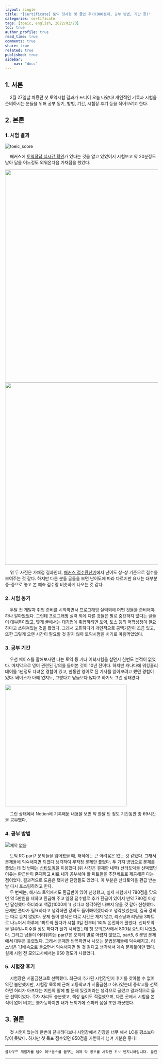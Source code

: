 ```yaml
---
layout: single
title: "[Certificate] 토익 첫시험 및 졸업 후기(900점대, 공부 방법, 기간 등)"
categories: certificate
tags: [toeic, english, 2022/02/23]
toc: true
author_profile: true
read_time: true
comments: true
share: true
related: true
published: true
sidebar: 
    nav: "docs"
---
```


## 1. 서론  

&nbsp;&nbsp;&nbsp;&nbsp;2월 27일날 치뤘던 첫 토익시험 결과가 드디어 오늘 나왔다! 개인적인 기록과 시험을 준비하시는 분들을 위해 공부 동기, 방법, 기간, 시험장 후기 등을 적어보려고 한다.

## 2. 본론  

### 1. 시험 결과  

![toeic_score](https://user-images.githubusercontent.com/97603503/158099636-9852dee9-c8ca-4fd8-8fcd-968a8c285127.png)

&nbsp;&nbsp;&nbsp;&nbsp;해커스에 [토익정답 실시간 확인](https://www.hackers.co.kr/?mod=fullservice_marking)가 있다는 것을 알고 있었어서 시험보고 약 20분정도 남아 답을 어느정도 외워온다음 가채점을 했었다. 

<img src="https://user-images.githubusercontent.com/97603503/158136701-1b02377d-9cae-4596-b8b2-35ee8c6f0e6b.jpg" width=700>

<img src="https://user-images.githubusercontent.com/97603503/158136887-15708beb-b35c-4f73-b721-92b65ec4b46a.png" width=600>

&nbsp;&nbsp;&nbsp;&nbsp;위 두 사진은 가채점 결과인데, [해커스 점수환산기](https://www.hackers.co.kr/?c=s_toeic/toeic_board/101)에서 난이도 상-상 기준으로 점수를 보여주는 것 같다. 하지만 다른 분들 글들을 보면 난이도에 따라 다르지만 요새는 대부분 중-중으로 놓고 본 예측 점수랑 비슷하게 나오는 것 같다.

### 2. 시험 동기  

&nbsp;&nbsp;&nbsp;&nbsp;두달 전 개발자 취업 준비를 시작하면서 프로그래밍 실력외에 어떤 것들을 준비해야하나 알아봤었다. 그런데 프로그래밍 실력 외에 다른 것들은 별로 중요하지 않다는 글들이 대부분이었고, 몇개 글에서는 대기업에 취업하려면 토익, 토스 등의 어학성정이 필요하다고 쓰여져있는 것을 봤었다. 그래서 고민하다가 개인적으로 공백기간이 조금 있고, 또한 그렇게 오랜 시간이 필요할 것 같지 않아 토익시험을 치기로 마음먹었었다. 

### 3. 공부 기간  

&nbsp;&nbsp;&nbsp;&nbsp;우선 베이스를 말해보자면 나는 토익 등 기타 어학시험을 살면서 한번도 본적이 없었다. 마지막으로 영어 관련된 강의를 들어본 것이 10년 전이다. 하지만 캐나다에 워킹홀리데이를 1년정도 다녀온 경험이 있고, 한동안 영어로 된 기사를 읽어보려고 했던 경험이 있다. 베이스가 아예 없지도, 그렇다고 남들보다 많다고 하기도 그런 상태였다.

<img src="https://user-images.githubusercontent.com/97603503/158100245-88c7c38d-7e14-468e-a87e-b4266e1c3913.jpg" width=400>

&nbsp;&nbsp;&nbsp;&nbsp;그런 상태에서 Notion에 기록해둔 내용을 보면 약 한달 반 정도 기간동안 총 69시간을 공부했다.

### 4. 공부 방법  

![제목 없음](https://user-images.githubusercontent.com/97603503/158100660-c4629b8f-cdd8-4b4f-ad87-daedf4adb6f4.jpg)

&nbsp;&nbsp;&nbsp;&nbsp;토익 RC part7 문제들을 읽어봤을 때, 해석에는 큰 어려움은 없는 것 같았다. 그래서 문제들에 익숙해지면 되겠다 생각하여 무작정 문제만 풀었다. 두 가지 방법으로 문제를 풀었는데 첫 번째는 [산타토익](https://www.riiid.co/kr/)을 이용했다.(위 사진은 결제한 내역) 산타토익을 선택했던 이유는 환급반이 존재하고 AI로 내가 공부해야 할 파트들을 추천세트로 제공해준 다는 점이었다. 결과적으로 도움은 됐지만 단점들도 있었다. 이 부분은 산타토익을 환급 받는 날 다시 포스팅하려고 한다.   
&nbsp;&nbsp;&nbsp;&nbsp;두 번째는, 해커스 토익에서도 환급반이 있어 신청했고, 실제 시험에서 780점을 맞으면 약 5만원을 제하고 환급해 주고 일정 점수별로 추가 환급이 있어서 만약 780점 이상만 달성했다 하더라고 책값(1000제 1) 냈다고 생각하면 나쁘지 않을 것 같아 신청했다. 문제만 풀다가 필요하다고 생각하면 강의도 들어봐야겠다라고 생각했었는데, 결국 강의는 따로 듣지 않았다. 문제 풀이 방식은 따로 시간은 재지 않고, 리스닝과 리딩을 3파트로 나누어서 하루에 1파트씩 풀다가 시험 3일 전부터 1회씩 온전하게 풀었다. 산타토익을 일주일~이주일 정도 하다가 풀기 시작했는데 첫 모의고사에서 800점 중반이 나왔었다. 그리고 남들이 어려워하는 part7은 오히려 별로 어렵지 않았고, part5, 6 문법 문제에서 대부분 틀렸었다. 그래서 문제만 반복하면서 나오는 문법문제들에 익숙해지고, 리스닝은 1.1배속으로 들으면서 익숙해지면 될 것 같다고 생각해서 계속 문제풀이만 했다. 실제 시험 전 모의고사에서는 950 정도가 나왔었다.  

### 5. 시험장 후기  

&nbsp;&nbsp;&nbsp;&nbsp;시험장은 서울금천고로 선택했다. 최근에 추가된 시험장인지 후기를 찾아볼 수 없어 약간 불안했지만, 시험장 목록에 근처 고등학교가 서울금천고 하나였는데 중학교를 선택하면 허리가 아프다는 지인의 말에 별 문제 있겠어라는 생각으로 골랐고 결과적으로 옳은 선택이었다. 주차 자리도 충분했고, 책상 높이도 적절했으며, 다른 곳에서 시험을 본 적이 없어 비교는 불가능하지만 내가 느끼기에 스피커 음질 또한 깨끗했다.

## 3. 결론  

&nbsp;&nbsp;&nbsp;&nbsp;첫 시험이었는데 한번에 끝내려다보니 시험장에서 긴장을 너무 해서 LC를 평소보다 많이 못봤다. 하지만 첫 목표 점수였던 850점을 가뿐하게 넘겨 기분은 좋다!

---

```bash
클라우드 개발자를 넘어 데브옵스를 꿈꾸는 이제 막 공부를 시작한 초보 엔지니어입니다. 틀린 점이 있으면 친절하게 댓글 부탁드립니다. :)
```

---
